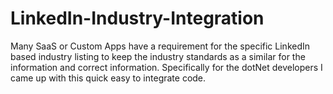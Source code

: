 # LinkedIn-Industry-Integration
Many SaaS or Custom Apps have a requirement for the specific LinkedIn based industry listing to keep the industry standards as a similar for the information and correct information. Specifically for the dotNet developers I came up with this quick easy to integrate code.
